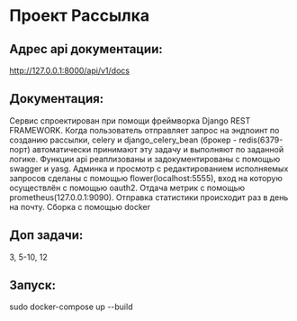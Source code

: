 # Проект Рассылка
## Адрес api документации:
http://127.0.0.1:8000/api/v1/docs
## Документация:
Сервис спроектирован при помощи фреймворка Django REST FRAMEWORK. Когда пользователь отправляет запрос на эндпоинт по созданию рассылки, celery и django_celery_bean (брокер - redis(6379-порт) автоматически принимают эту задачу и выполняют по заданной логике. Функции api реаплизованы и задокументированы с помощью swagger и yasg. Админка и просмотр с редактированием исполняемых запросов сделаны с помощью flower(localhost:5555), вход на которую осуществлён с помощью oauth2. Отдача метрик с помощью prometheus(127.0.0.1:9090). Отправка статистики происходит раз в день на почту. Сборка с помощью docker
## Доп задачи:
3, 5-10, 12
## Запуск:
sudo docker-compose up --build 




